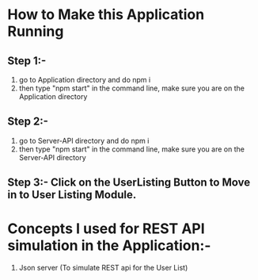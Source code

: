 # How to Make this Application Running

## Step 1:-
1. go to Application directory and do npm i
2. then type "npm start" in the command line, make sure you are on the Application directory


## Step 2:-
1. go to Server-API directory and do npm i
2. then type "npm start" in the command line, make sure you are on the Server-API directory

## Step 3:- Click on the  UserListing Button to Move in to User Listing Module.



# Concepts I used for REST API simulation in the Application:-

1. Json server (To simulate REST api for the User List)

